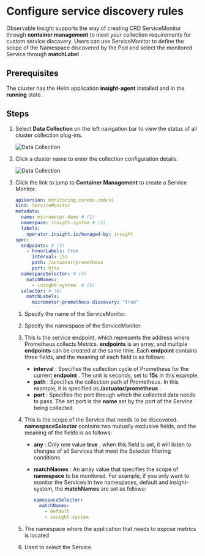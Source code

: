 # Configure service discovery rules

Observable Insight supports the way of creating CRD ServiceMonitor through __container management__ to meet your collection requirements for custom service discovery.
Users can use ServiceMonitor to define the scope of the Namespace discovered by the Pod and select the monitored Service through __matchLabel__ .

## Prerequisites

The cluster has the Helm application __insight-agent__ installed and in the __running__ state.

## Steps

1. Select __Data Collection__ on the left navigation bar to view the status of all cluster collection plug-ins.

    ![Data Collection](https://docs.daocloud.io/daocloud-docs-images/docs/en/docs/insight/images/collectmanage01.png)

2. Click a cluster name to enter the collection configuration details.

    ![Data Collection](https://docs.daocloud.io/daocloud-docs-images/docs/en/docs/insight/images/collectmanage02.png)

3. Click the link to jump to __Container Management__ to create a Service Monitor.

    ```yaml
    apiVersion: monitoring.coreos.com/v1
    kind: ServiceMonitor
    metadata:
      name: micrometer-demo # (1)
      namespace: insight-system # (2)
      labels: 
        operator.insight.io/managed-by: insight
    spec:
      endpoints: # (3)
        - honorLabels: true
          interval: 15s
          path: /actuator/prometheus
          port: http
      namespaceSelector: # (4)
        matchNames:
          - insight-system  # (5)
      selector: # (6)
        matchLabels:
          micrometer-prometheus-discovery: "true"
    ```

    1. Specify the name of the ServiceMonitor.
    2. Specify the namespace of the ServiceMonitor.
    3. This is the service endpoint, which represents the address where Prometheus collects Metrics.
       __endpoints__ is an array, and multiple __endpoints__ can be created at the same time.
       Each __endpoint__ contains three fields, and the meaning of each field is as follows:

        - __interval__ : Specifies the collection cycle of Prometheus for the current __endpoint__ .
          The unit is seconds, set to __15s__ in this example.
        - __path__ : Specifies the collection path of Prometheus.
          In this example, it is specified as __/actuator/prometheus__ .
        - __port__ : Specifies the port through which the collected data needs to pass.
          The set port is the __name__ set by the port of the Service being collected.

    4. This is the scope of the Service that needs to be discovered.
       __namespaceSelector__ contains two mutually exclusive fields, and the meaning of the fields is as follows:

        - __any__ : Only one value __true__ , when this field is set, it will listen to changes
          of all Services that meet the Selector filtering conditions.
        - __matchNames__ : An array value that specifies the scope of __namespace__ to be monitored.
          For example, if you only want to monitor the Services in two namespaces, default and
          insight-system, the __matchNames__ are set as follows:

            ```yaml
            namespaceSelector:
              matchNames:
                - default
                - insight-system
            ```

    5. The namespace where the application that needs to expose metrics is located
    5. Used to select the Service

